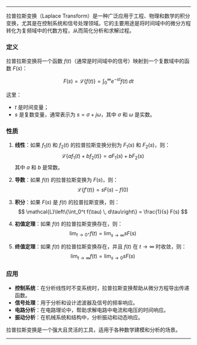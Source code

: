 
---

拉普拉斯变换（Laplace Transform）是一种广泛应用于工程、物理和数学的积分变换，尤其是在控制系统和信号处理领域。它的主要用途是将时间域中的微分方程转化为复频域中的代数方程，从而简化分析和求解过程。

### 定义

拉普拉斯变换将一个函数 $f(t)$（通常是时间域中的信号）映射到一个复数域中的函数 $F(s)$：

$$
F(s) = \mathcal{L}\{f(t)\} = \int_0^\infty e^{-st} f(t) \, dt
$$

这里：
- $t$ 是时间变量；
- $s$ 是复数变量，通常表示为 $s = \sigma + j\omega$，其中 $\sigma$ 和 $\omega$ 是实数。

### 性质

1. **线性**：如果 $f_1(t)$ 和 $f_2(t)$ 的拉普拉斯变换分别为 $F_1(s)$ 和 $F_2(s)$，则：
   $$
   \mathcal{L}\{a f_1(t) + b f_2(t)\} = a F_1(s) + b F_2(s)
   $$
   其中 $a$ 和 $b$ 是常数。

2. **导数**：如果 $f(t)$ 的拉普拉斯变换为 $F(s)$，则：
   $$
   \mathcal{L}\{f'(t)\} = sF(s) - f(0)
   $$

3. **积分**：如果 $F(s)$ 是 $f(t)$ 的拉普拉斯变换，则：
   $$
   \mathcal{L}\left\{\int_0^t f(\tau) \, d\tau\right\} = \frac{1}{s} F(s)
   $$

4. **初值定理**：如果 $f(t)$ 的拉普拉斯变换存在，则：
   $$
   \lim_{t \to 0^+} f(t) = \lim_{s \to \infty} sF(s)
   $$

5. **终值定理**：如果 $f(t)$ 的拉普拉斯变换存在，并且 $f(t)$ 在 $t \to \infty$ 时收敛，则：
   $$
   \lim_{t \to \infty} f(t) = \lim_{s \to 0} sF(s)
   $$

### 应用

- **控制系统**：在分析线性时不变系统时，拉普拉斯变换帮助从微分方程导出传递函数。
- **信号处理**：用于分析和设计滤波器及信号的频率响应。
- **电路分析**：在电路理论中，帮助求解电路中电流和电压的时间响应。
- **振动分析**：在机械系统和结构中，分析振动和动态响应。

拉普拉斯变换是一个强大且灵活的工具，适用于各种数学建模和分析的场景。

---

